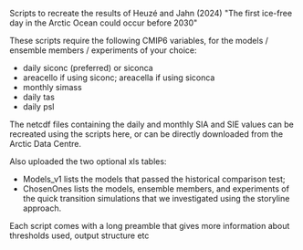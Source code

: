 Scripts to recreate the results of Heuzé and Jahn (2024) "The first ice-free day in the Arctic Ocean could occur before 2030"

These scripts require the following CMIP6 variables, for the models / ensemble members / experiments of your choice:
- daily siconc (preferred) or siconca
- areacello if using siconc; areacella if using siconca
- monthly simass
- daily tas
- daily psl

The netcdf files containing the daily and monthly SIA and SIE values can be recreated using the scripts here, or can be directly downloaded from the Arctic Data Centre.

Also uploaded the two optional xls tables:
- Models_v1 lists the models that passed the historical comparison test;
- ChosenOnes lists the models, ensemble members, and experiments of the quick transition simulations that we investigated using the storyline approach.

Each script comes with a long preamble that gives more information about thresholds used, output structure etc
